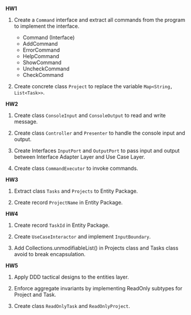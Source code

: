 **HW1**
1. Create a `Command` interface and extract all commands from the program to implement the interface.
   - Command (Interface)
   - AddCommand
   - ErrorCommand
   - HelpCommand
   - ShowCommand
   - UncheckCommand
   - CheckCommand

2. Create concrete class `Project` to replace the variable `Map<String, List<Task>>`.

**HW2**
1. Create class `ConsoleInput` and `ConsoleOutput` to read and write message.

2. Create class `Controller` and `Presenter` to handle the console input and output.

3. Create Interfaces `InputPort` and `OutputPort` to pass input and output between Interface Adapter Layer and Use Case Layer.

4. Create class `CommandExecutor` to invoke commands.

**HW3**
1. Extract class `Tasks` and `Projects` to Entity Package.

2. Create record `ProjectName` in Entity Package.

**HW4**
1. Create record `TaskId` in Entity Package.

2. Create `UseCaseInteractor` and implement `InputBoundary`.

3. Add Collections.unmodifiableList() in Projects class and Tasks class avoid to break encapsulation.

**HW5**
1. Apply DDD tactical designs to the entities layer.

2. Enforce aggregate invariants by implementing ReadOnly subtypes for Project and Task.

3. Create class `ReadOnlyTask` and `ReadOnlyProject`.
